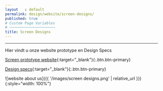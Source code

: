 ```yaml
---
layout   : default
permalink: design/website/screen-designs/
published: true
# Custom Page Variables
# ─────────────────────
title: Screen Designs
---
```

___ 

Hier vindt u onze website prototype en Design Specs

[Screen prototype website](https://xd.adobe.com/view/4e7dbd9b-7aec-4717-7ec7-0d97dd84c691-384c/){:target="_blank"}{:.btn.btn-primary}

[Design specs](https://xd.adobe.com/spec/a0a67462-8fd4-411b-6e44-652991f264de-d697/){:target="_blank"}{:.btn.btn-primary}

![website about us]({{ '/images/screen designs.png' | relative_url }}){:style="width: 100%"}